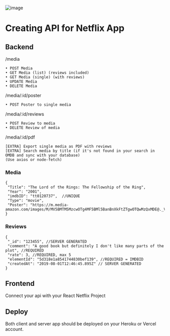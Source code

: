 ![image](https://upload.wikimedia.org/wikipedia/commons/thumb/0/08/Netflix_2015_logo.svg/2560px-Netflix_2015_logo.svg.png)

# Creating API for Netflix App

## Backend 

/media

    • POST Media
    • GET Media (list) (reviews included)
    • GET Media (single) (with reviews)
    • UPDATE Media
    • DELETE Media


/media/:id/poster

    • POST Poster to single media


/media/:id/reviews
 
    • POST Review to media
    • DELETE Review of media


/media/:id/pdf

    [EXTRA] Export single media as PDF with reviews
    [EXTRA] Search media by title (if it's not found in your search in OMDB and sync with your database)
    (Use axios or node-fetch)

### Media

    {
     "Title": "The Lord of the Rings: The Fellowship of the Ring",
     "Year": "2001",
     "imdbID": "tt0120737",  //UNIQUE
     "Type": "movie",
     "Poster": "https://m.media-amazon.com/images/M/MV5BMTM5MzcwOTg4MF5BMl5BanBnXkFtZTgwOTQwMzQxMDE@._V1_SX300.jpg"
    }
   
   
### Reviews

    {
     "_id": "123455", //SERVER GENERATED
     "comment": "A good book but definitely I don't like many parts of the plot", //REQUIRED
     "rate": 3, //REQUIRED, max 5
     "elementId": "5d318e1a8541744830bef139", //REQUIRED = IMDBID
     "createdAt": "2019-08-01T12:46:45.895Z" // SERVER GENERATED
    }
    
    
## Frontend
Connect your api with your React Netflix Project

## Deploy
Both client and server app should be deployed on your Heroku or Vercel account.
